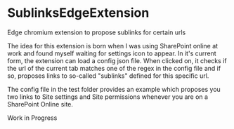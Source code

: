 # SublinksEdgeExtension
Edge chromium extension to propose sublinks for certain urls

The idea for this extension is born when I was using SharePoint online at work and found myself waiting for settings icon to appear.
In it's current form, the extension can load a config json file. When clicked on, it checks if the url of the current tab matches one of the regex
in the config file and if so, proposes links to so-called "sublinks" defined for this specific url.

The config file in the test folder provides an example which proposes you two links to Site settings and Site permissions whenever you are on a SharePoint Online site.

Work in Progress
